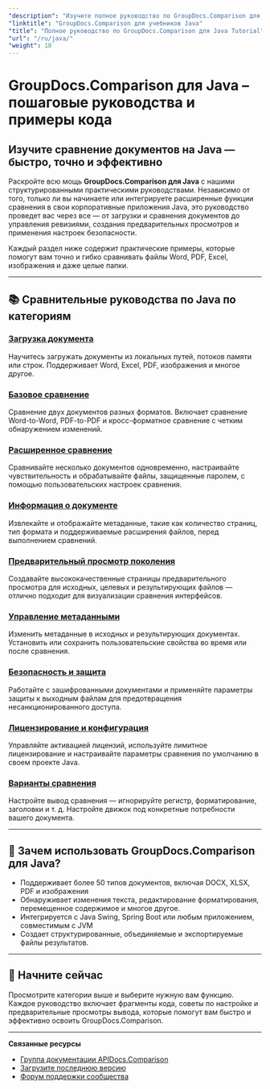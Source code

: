 ```yaml
---
"description": "Изучите полное руководство по GroupDocs.Comparison для Java с категоризированными руководствами, охватывающими сравнение документов, отслеживание изменений, метаданные и многое другое."
"linktitle": "GroupDocs.Comparison для учебников Java"
"title": "Полное руководство по GroupDocs.Comparison для Java Tutorial"
"url": "/ru/java/"
"weight": 10
---
```


# GroupDocs.Comparison для Java – пошаговые руководства и примеры кода

## Изучите сравнение документов на Java — быстро, точно и эффективно

Раскройте всю мощь **GroupDocs.Comparison для Java** с нашими структурированными практическими руководствами. Независимо от того, только ли вы начинаете или интегрируете расширенные функции сравнения в свои корпоративные приложения Java, это руководство проведет вас через все — от загрузки и сравнения документов до управления ревизиями, создания предварительных просмотров и применения настроек безопасности.

Каждый раздел ниже содержит практические примеры, которые помогут вам точно и гибко сравнивать файлы Word, PDF, Excel, изображения и даже целые папки.

---

## 📚 Сравнительные руководства по Java по категориям

### [Загрузка документа](./document-loading)
Научитесь загружать документы из локальных путей, потоков памяти или строк. Поддерживает Word, Excel, PDF, изображения и многое другое.

### [Базовое сравнение](./basic-comparison)
Сравнение двух документов разных форматов. Включает сравнение Word-to-Word, PDF-to-PDF и кросс-форматное сравнение с четким обнаружением изменений.

### [Расширенное сравнение](./advanced-comparison)
Сравнивайте несколько документов одновременно, настраивайте чувствительность и обрабатывайте файлы, защищенные паролем, с помощью пользовательских настроек сравнения.

### [Информация о документе](./document-information)
Извлекайте и отображайте метаданные, такие как количество страниц, тип формата и поддерживаемые расширения файлов, перед выполнением сравнений.

### [Предварительный просмотр поколения](./preview-generation)
Создавайте высококачественные страницы предварительного просмотра для исходных, целевых и результирующих файлов — отлично подходит для визуализации сравнения интерфейсов.

### [Управление метаданными](./metadata-management)
Изменить метаданные в исходных и результирующих документах. Установить или сохранить пользовательские свойства во время или после сравнения.

### [Безопасность и защита](./security-protection)
Работайте с зашифрованными документами и применяйте параметры защиты к выходным файлам для предотвращения несанкционированного доступа.

### [Лицензирование и конфигурация](./licensing-configuration)
Управляйте активацией лицензий, используйте лимитное лицензирование и настраивайте параметры сравнения по умолчанию в своем проекте Java.

### [Варианты сравнения](./comparison-options)
Настройте вывод сравнения — игнорируйте регистр, форматирование, заголовки и т. д. Настройте движок под конкретные потребности вашего документа.

---

## 🚀 Зачем использовать GroupDocs.Comparison для Java?

- Поддерживает более 50 типов документов, включая DOCX, XLSX, PDF и изображения  
- Обнаруживает изменения текста, редактирование форматирования, перемещенное содержимое и многое другое.  
- Интегрируется с Java Swing, Spring Boot или любым приложением, совместимым с JVM  
- Создает структурированные, объединяемые и экспортируемые файлы результатов.  

---

## 🧠 Начните сейчас

Просмотрите категории выше и выберите нужную вам функцию. Каждое руководство включает фрагменты кода, советы по настройке и предварительные просмотры вывода, которые помогут вам быстро и эффективно освоить GroupDocs.Comparison.

---

**Связанные ресурсы**  
- [Группа документации APIDocs.Comparison](https://references.groupdocs.com/comparison/java/)  
- [Загрузите последнюю версию](https://releases.groupdocs.com/comparison/java/)  
- [Форум поддержки сообщества](https://forum.groupdocs.com/c/comparison/)